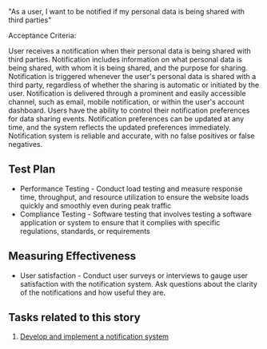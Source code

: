 "As a user, I want to be notified if my personal data is being shared with third parties"

Acceptance Criteria:

User receives a notification when their personal data is being shared with third parties.
Notification includes information on what personal data is being shared, with whom it is being shared, and the purpose for sharing.
Notification is triggered whenever the user's personal data is shared with a third party, regardless of whether the sharing is automatic or initiated by the user.
Notification is delivered through a prominent and easily accessible channel, such as email, mobile notification, or within the user's account dashboard.
Users have the ability to control their notification preferences for data sharing events.
Notification preferences can be updated at any time, and the system reflects the updated preferences immediately.
Notification system is reliable and accurate, with no false positives or false negatives.

## Test Plan
* Performance Testing - Conduct load testing and measure response time, throughput, and resource utilization to ensure the website loads quickly and smoothly even during peak traffic
* Compliance Testing - Software testing that involves testing a software application or system to ensure that it complies with specific regulations, standards, or requirements

## Measuring Effectiveness 
* User satisfaction - Conduct user surveys or interviews to gauge user satisfaction with the notification system. Ask questions about the clarity of the notifications and how useful they are.

## Tasks related to this story
1. [Develop and implement a notification system](/documentation/theme_1/task_3_2.md)